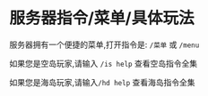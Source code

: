 # 服务器指令/菜单/具体玩法

服务器拥有一个便捷的菜单,打开指令是: `/菜单` 或 `/menu`

如果您是空岛玩家,请输入 `/is help` 查看空岛指令全集

如果您是海岛玩家,请输入`/hd help` 查看海岛指令全集

